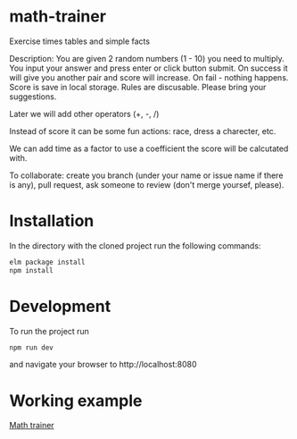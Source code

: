 # math-trainer
Exercise times tables and simple facts

Description:
You are given 2 random numbers (1 - 10) you need to multiply.
You input your answer and press enter or click button submit.
On success it will give you another pair and score will increase.
On fail - nothing happens.
Score is save in local storage.
Rules are discusable. Please bring your suggestions.

Later we will add other operators (+, -, /)

Instead of score it can be some fun actions: race, dress a charecter, etc.

We can add time as a factor to use a coefficient the score will be calcutated with.

To collaborate: create you branch (under your name or issue name if there is any), pull request, ask someone to review (don't merge yoursef, please).

# Installation

In the directory with the cloned project run the following commands:

```bash
elm package install
npm install
```

# Development

To run the project run

```bash
npm run dev
```

and navigate your browser to http://localhost:8080

# Working example
[Math trainer](http://math-trainer.s3-website-ap-southeast-2.amazonaws.com/)

